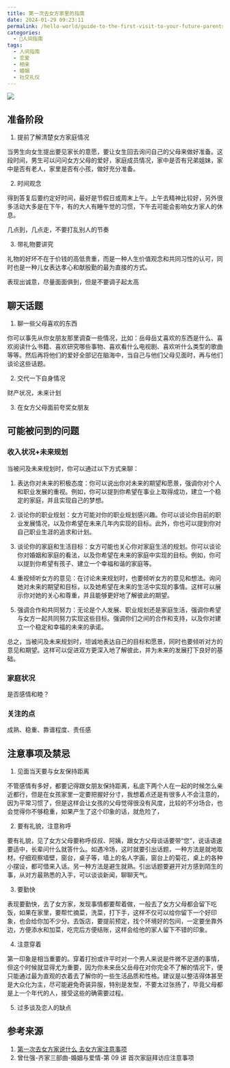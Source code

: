 ```yaml
---
title: 第一次去女方家里的指南
date: 2024-01-29 09:23:11
permalink: /hello-world/guide-to-the-first-visit-to-your-future-parents-in-law/
categories:
  - 🤟人间指南
tags:
  - 人间指南
  - 恋爱
  - 相亲
  - 婚姻
  - 社交礼仪
---
```


![](https://pic.imgdb.cn/item/65b71afa871b83018ab4a8c8.png)

## 准备阶段

1. 提前了解清楚女方家庭情况

当男生向女生提出要见家长的意愿，要让女生回去询问自己的父母来做好准备。这段时间，男生可以问问女方父母的爱好，家庭成员情况，家中是否有兄弟姐妹，家中是否有老人，家里是否有小孩，做好充分准备。

2. 时间观念

得到答复后要约定好时间，最好是节假日或周末上午。上午去精神比较好，另外很多活动大多是在下午，有的大人有睡午觉的习惯，下午去可能会影响女方家人的休息。

几点到，几点走，不要打乱别人的节奏

3. 带礼物要讲究

礼物的好坏不在于价钱的高低贵重，而是一种人生价值观念和共同习性的认可，同时也是一种儿女表达孝心和献殷勤的最为直接的方式。

表现出诚意，尽量面面俱到，但是不要调子起太高

## 聊天话题

1. 聊一些父母喜欢的东西

你可以事先从你女朋友那里调查一些情况，比如：岳母岳丈喜欢的东西是什么、喜欢阅读什么书籍、喜欢研究哪些事物、喜欢看什么电视剧、喜欢听什么类型的歌曲等等。然后再将他们的爱好全部记在脑海中，当自己与他们父母见面时，再与他们谈论这些话题。

2. 交代一下自身情况

财产状况，未来计划

3. 在女方父母面前夸奖女朋友

## 可能被问到的问题

### 收入状况+未来规划

当被问及未来规划时，你可以通过以下方式来聊：

1. 表达你对未来的积极态度：你可以说出你对未来的期望和愿景，强调你对个人和职业发展的重视。例如，你可以提到你希望在事业上取得成功，建立一个稳定的家庭，并且实现自己的梦想。

2. 谈论你的职业规划：女方可能对你的职业规划感兴趣。你可以谈论你目前的职业发展情况，以及你希望在未来几年内实现的目标。此外，你也可以提到你对自己职业生涯的追求和计划。

3. 谈论你的家庭和生活目标：女方可能也关心你对家庭生活的规划。你可以谈论你对婚姻和家庭的看法，以及你希望在未来的家庭中实现的目标。例如，你可以提到你希望有孩子、建立一个幸福和谐的家庭等。

4. 重视倾听女方的意见：在讨论未来规划时，也要倾听女方的意见和想法。询问她对未来的期望和目标，以及她希望在未来的生活中实现的事情。这样可以展示你对她的关心和尊重，并且能够更好地了解彼此的期望。

5. 强调合作和共同努力：无论是个人发展、职业规划还是家庭生活，强调你希望与女方一起共同努力实现这些目标。强调你们之间的合作和支持，以及你对建立一个稳定和幸福的未来的承诺。

总之，当被问及未来规划时，坦诚地表达自己的目标和愿景，同时也要倾听对方的意见和期望。这样可以促进双方更深入地了解彼此，并为未来的发展打下良好的基础。

### 家庭状况

是否感情和睦？

### 关注的点

成熟、稳重、靠谱程度、责任感

## 注意事项及禁忌

1. 见面当天要与女友保持距离

不管感情有多好，都要记得跟女朋友保持距离，私底下两个人在一起的时候怎么亲近都行，但是在女孩家里一定要把握好分寸，我想着点还是有很多人不会注意的，因为平常习惯了，但是这样会让女孩的父母觉得很没有风度，比较的不分场合，也会觉得你不够稳重，如果产生了这个印象的话，就危险了，

2. 要有礼貌，注意称呼

要有礼貌，见了女方父母要称呼叔叔、阿姨，跟女方父母谈话要带“您”，说话语速要适中，长辈问什么就答什么。如遇冷场，这时就要引出话题，一种方法是就地取材。仔细观察墙壁，窗台，桌子等，墙上的名人字画，窗台上的菊花，桌上的各种小摆设，都可借来入话。另一种方法是避生就熟。引出话题要避开对方感到陌生的事，从对方最熟悉的入手，可以谈谈新闻，聊聊天气。

3. 要勤快

表现要勤快，去了女方家，发现事情都要帮着做，一般去了女方父母都会留下吃饭，如果在家里，要帮忙摘菜，洗菜，打下手，这样不仅可以给你留下一个好印象，也会给你加不少分。去饭店，要提前预定，找个环境好的包间，一定要坐靠外边，方便添水和加菜，吃完后方便结账，这样会给他的家人留下不错的印象。

4. 注意穿着

第一印象是相当重要的。穿着打扮或许平时对一个男人来说是件微不足道的事情，但这个时候就显得尤为重要，因为你未来岳父岳母在对你完全不了解的情况下，便只能通过最为直观的衣着去了解你的一些生活品质和性格。建议是以整洁得体甚至是大众化为主，尽可能避免奇装异服，特别是发型，不要太过张扬了，毕竟父母都是上一个年代的人，接受这些的确需要过程。

5. 过多谈及恋人的缺点

## 参考来源

1. [第一次去女方家说什么 去女方家注意事项](https://www.hunliji.com/bai_ke/detail_22942)
2. 曾仕强-齐家三部曲-婚姻与爱情-第 09 讲 首次家庭拜访应注意事项